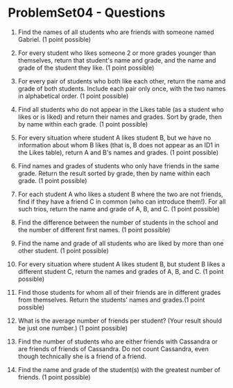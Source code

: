 # ProblemSet04 - Questions

1. Find the names of all students who are friends with someone named Gabriel. (1 point possible)

1. For every student who likes someone 2 or more grades younger than themselves, return that student's name and grade, and the name and grade of the student they like. (1 point possible)

1. For every pair of students who both like each other, return the name and grade of both students. Include each pair only once, with the two names in alphabetical order. (1 point possible)

1. Find all students who do not appear in the Likes table (as a student who likes or is liked) and return their names and grades. Sort by grade, then by name within each grade. (1 point possible)

1. For every situation where student A likes student B, but we have no information about whom B likes (that is, B does not appear as an ID1 in the Likes table), return A and B's names and grades. (1 point possible)

1. Find names and grades of students who only have friends in the same grade. Return the result sorted by grade, then by name within each grade. (1 point possible)

1. For each student A who likes a student B where the two are not friends, find if they have a friend C in common (who can introduce them!). For all such trios, return the name and grade of A, B, and C. (1 point possible)

1. Find the difference between the number of students in the school and the number of different first names. (1 point possible)

1. Find the name and grade of all students who are liked by more than one other student. (1 point possible)

1. For every situation where student A likes student B, but student B likes a different student C, return the names and grades of A, B, and C. (1 point possible)

1. Find those students for whom all of their friends are in different grades from themselves. Return the students' names and grades.(1 point possible)

1. What is the average number of friends per student? (Your result should be just one number.) (1 point possible)

1. Find the number of students who are either friends with Cassandra or are friends of friends of Cassandra. Do not count Cassandra, even though technically she is a friend of a friend. 

1. Find the name and grade of the student(s) with the greatest number of friends. (1 point possible)
